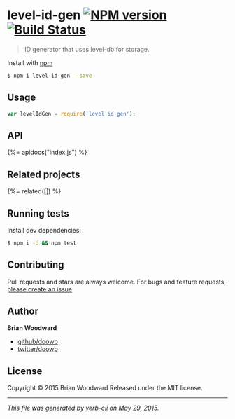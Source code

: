 # level-id-gen [![NPM version](https://badge.fury.io/js/level-id-gen.svg)](http://badge.fury.io/js/level-id-gen)  [![Build Status](https://travis-ci.org/doowb/level-id-gen.svg)](https://travis-ci.org/doowb/level-id-gen) 

> ID generator that uses level-db for storage.

Install with [npm](https://www.npmjs.com/)

```sh
$ npm i level-id-gen --save
```

## Usage

```js
var levelIdGen = require('level-id-gen');
```

## API

<!-- add a path or glob pattern for files with code comments to use for docs  -->
{%= apidocs("index.js") %}

## Related projects

<!-- add an array of related projects, then un-escape the helper -->
{%= related([]) %}  

## Running tests

Install dev dependencies:

```sh
$ npm i -d && npm test
```

## Contributing

Pull requests and stars are always welcome. For bugs and feature requests, [please create an issue](https://github.com/doowb/level-id-gen/issues/new)

## Author

**Brian Woodward**

+ [github/doowb](https://github.com/doowb)
+ [twitter/doowb](http://twitter.com/doowb)

## License

Copyright © 2015 Brian Woodward
Released under the MIT license.

***

_This file was generated by [verb-cli](https://github.com/assemble/verb-cli) on May 29, 2015._

<!-- reflinks generated by verb-reflinks plugin -->

[assemble]: http://assemble.io
[template]: https://github.com/jonschlinkert/template
[verb]: https://github.com/assemble/verb